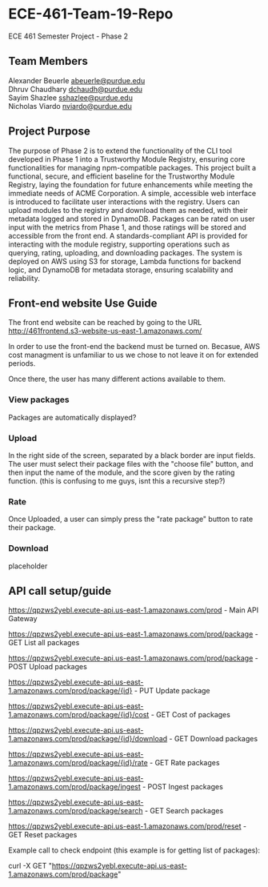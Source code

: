 # ECE-461-Team-19-Repo
ECE 461 Semester Project - Phase 2

## Team Members
Alexander Beuerle abeuerle@purdue.edu <br>
Dhruv Chaudhary dchaudh@purdue.edu <br>
Sayim Shazlee sshazlee@purdue.edu <br>
Nicholas Viardo nviardo@purdue.edu

## Project Purpose
The purpose of Phase 2 is to extend the functionality of the CLI tool developed in Phase 1 into a Trustworthy Module Registry, ensuring core functionalities for managing npm-compatible packages. This project built a functional, secure, and efficient baseline for the Trustworthy Module Registry, laying the foundation for future enhancements while meeting the immediate needs of ACME Corporation. A simple, accessible web interface is introduced to facilitate user interactions with the registry. Users can upload modules to the registry and download them as needed, with their metadata logged and stored in DynamoDB. Packages can be rated on user input with the metrics from Phase 1, and those ratings will be stored and accessible from the front end.  A standards-compliant API is provided for interacting with the module registry, supporting operations such as querying, rating, uploading, and downloading packages. The system is deployed on AWS using S3 for storage, Lambda functions for backend logic, and DynamoDB for metadata storage, ensuring scalability and reliability. 

## Front-end website Use Guide
The front end website can be reached by going to the URL <br>
http://461frontend.s3-website-us-east-1.amazonaws.com/

In order to use the front-end the backend must be turned on. Becasue, AWS cost managment is unfamiliar to us we chose to not leave it on for extended periods. 

Once there, the user has many different actions available to them. 

### View packages
Packages are automatically displayed? 

### Upload
In the right side of the screen, separated by a black border are input fields. The user must select their package files with the "choose file" button, and then input the name of the module, and the score given by the rating function. (this is confusing to me guys, isnt this a recursive step?)

### Rate
Once Uploaded, a user can simply press the "rate package" button to rate their package.

### Download
placeholder

## API call setup/guide
https://qpzws2yebl.execute-api.us-east-1.amazonaws.com/prod - Main API Gateway

https://qpzws2yebl.execute-api.us-east-1.amazonaws.com/prod/package - GET List all packages

https://qpzws2yebl.execute-api.us-east-1.amazonaws.com/prod/package - POST Upload packages

https://qpzws2yebl.execute-api.us-east-1.amazonaws.com/prod/package/{id}  - PUT Update package 

https://qpzws2yebl.execute-api.us-east-1.amazonaws.com/prod/package/{id}/cost - GET Cost of packages

https://qpzws2yebl.execute-api.us-east-1.amazonaws.com/prod/package/{id}/download - GET Download packages

https://qpzws2yebl.execute-api.us-east-1.amazonaws.com/prod/package/{id}/rate - GET Rate packages

https://qpzws2yebl.execute-api.us-east-1.amazonaws.com/prod/package/ingest - POST Ingest packages

https://qpzws2yebl.execute-api.us-east-1.amazonaws.com/prod/package/search - GET Search packages

https://qpzws2yebl.execute-api.us-east-1.amazonaws.com/prod/reset - GET Reset packages 


Example call to check endpoint (this example is for getting list of packages):

curl -X GET "https://qpzws2yebl.execute-api.us-east-1.amazonaws.com/prod/package"
